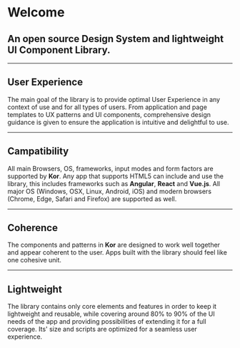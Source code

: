 # Welcome

## An open source Design System and lightweight UI Component Library.

---

## User Experience
The main goal of the library is to provide optimal User Experience in any context of use and for all types of users. From application and page templates to UX patterns and UI components, comprehensive design guidance is given to ensure the application is intuitive and delightful to use.

---

## Campatibility

All main Browsers, OS, frameworks, input modes and form factors are supported by **Kor**. Any app that supports HTML5 can include and use the library, this includes frameworks such as **Angular**, **React** and **Vue.js**. All major OS  (Windows, OSX, Linux, Android, iOS) and modern browsers (Chrome, Edge, Safari and Firefox) are supported as well.

---

## Coherence
The components and patterns in **Kor** are designed to work well together and appear coherent to the user. Apps built with the library should feel like one cohesive unit.

---

## Lightweight
The library contains only core elements and features in order to keep it lightweight and reusable, while covering around 80% to 90% of the UI needs of the app and providing possibilities of extending it for a full coverage. Its' size and scripts are optimized for a seamless user experience.